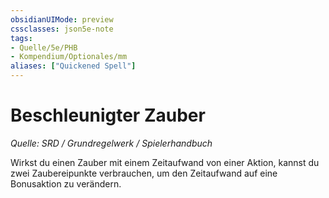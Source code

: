 ```yaml
---
obsidianUIMode: preview
cssclasses: json5e-note
tags:
- Quelle/5e/PHB
- Kompendium/Optionales/mm
aliases: ["Quickened Spell"]
---
```

# Beschleunigter Zauber
*Quelle: SRD / Grundregelwerk / Spielerhandbuch*  

Wirkst du einen Zauber mit einem Zeitaufwand von einer Aktion, kannst du zwei Zaubereipunkte verbrauchen, um den Zeitaufwand auf eine Bonusaktion zu verändern.
